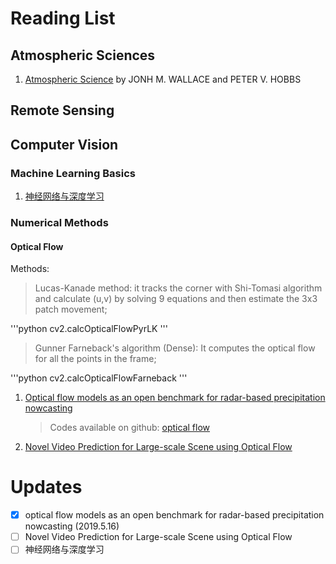 # Reading List

## Atmospheric Sciences
1. [Atmospheric Science](http://cup.aos.wisc.edu/453/2016/readings/Atmospheric_Science-Wallace_Hobbs.pdf) by JONH M. WALLACE and PETER V. HOBBS


## Remote Sensing

## Computer Vision
### Machine Learning Basics
1. [神经网络与深度学习](https://github.com/nndl/nndl.github.io)

### Numerical Methods
#### Optical Flow
Methods:  
    
>Lucas-Kanade method:  it tracks the corner with Shi-Tomasi algorithm and calculate (u,v) by solving 9 equations and then estimate the 3x3 patch movement;  

'''python
cv2.calcOpticalFlowPyrLK
'''

>Gunner Farneback's algorithm (Dense): It computes the optical flow for all the points in the frame;

'''python
cv2.calcOpticalFlowFarneback
'''

1. [Optical flow models as an open benchmark for radar-based precipitation nowcasting](https://github.com/chrimerss/RemoteSensingandComputerVision/blob/master/NumericalMethods/OpticalFlow/Optical_flow_mdoels_as_an_open_benchmark_for_radar-based_precipitation_nowcasting.pdf)  
    >Codes available on github: [optical flow](https://github.com/hydrogo/rainymotion)
2. [Novel Video Prediction for Large-scale Scene using
Optical Flow](https://github.com/chrimerss/RemoteSensingandComputerVision/blob/master/NumericalMethods/OpticalFlow/new_video_predction_for_large_scale_scene_using_optical_flow.pdf)


# Updates
- [x] optical flow models as an open benchmark for radar-based precipitation nowcasting (2019.5.16)
- [ ] Novel Video Prediction for Large-scale Scene using Optical Flow  
- [ ] 神经网络与深度学习